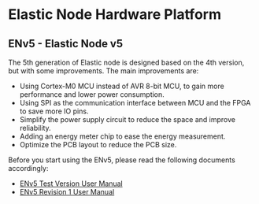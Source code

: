 # Elastic Node Hardware Platform

## ENv5 - Elastic Node v5
The 5th generation of Elastic node is designed based on the 4th version, but with some improvements. The main improvements are:
- Using Cortex-M0 MCU instead of AVR 8-bit MCU, to gain more performance and lower power consumption.
- Using SPI as the communication interface between MCU and the FPGA to save more IO pins.
- Simplify the power supply circuit to reduce the space and improve reliability.
- Adding an energy meter chip to ease the energy measurement.
- Optimize the PCB layout to reduce the PCB size.

Before you start using the ENv5, please read the following documents accordingly:
- [ENv5 Test Version User Manual](v5/test_version/readme.md)
- [ENv5 Revision 1 User Manual](v5/revision_1/readme.md)
